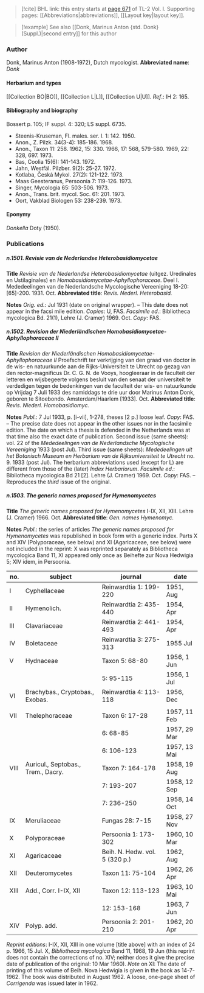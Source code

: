 > [!cite] BHL link: this entry starts at [page 671](https://www.biodiversitylibrary.org/page/33120802) of TL-2 Vol. I.
> Supporting pages: [[Abbreviations|abbreviations]], [[Layout key|layout key]].

> [!example] See also [[Donk, Marinus Anton {std. Donk} (Suppl.)|second entry]] for this author

### Author

Donk, Marinus Anton (1908-1972), Dutch mycologist. 
**Abbreviated name**: *Donk*

#### Herbarium and types

[[Collection BO|BO]], [[Collection L|L]], [[Collection U|U]].
*Ref*.: IH 2: 165.

#### Bibliography and biography

Bossert p. 105; IF suppl. 4: 320; LS suppl. 6735.
- Steenis-Kruseman, Fl. males. ser. I. 1: 142. 1950.
- Anon., Z. Pilzk. 34(3-4): 185-186. 1968.
- Anon., Taxon 11: 258. 1962, 15: 330. 1966, 17: 568, 579-580. 1969, 22: 328, 697. 1973.
- Bas, Coolia 15(6): 141-143. 1972.
- Jahn, Westfäl. Pilzber. 9(2): 25-27. 1972.
- Kotlaba, Česká Mykol. 27(2): 121-122. 1973.
- Maas Geesteranus, Persoonia 7: 119-126. 1973.
- Singer, Mycologia 65: 503-506. 1973.
- Anon., Trans. brit. mycol. Soc. 61: 201. 1973.
- Oort, Vakblad Biologen 53: 238-239. 1973.

#### Eponymy

*Donkella* Doty (1950).

### Publications

##### n.1501. Revisie van de Nederlandse Heterobasidiomycetae

**Title**
*Revisie van de Nederlandse Heterobasidiomycetae* (uitgez. Uredinales en Ustilaginales) en *Homobasidiomycetae-Aphyllophoraceae*. Deel I. Mededeelingen van de Nederlandsche Mycologische Vereeniging 18-20: \[65\]-200. 1931. Oct.
**Abbreviated title**: *Revis. Nederl. Heterobasid.*

**Notes**
*Orig. ed.*: Jul 1931 (date on original wrapper). – This date does not appear in the facsi mile edition. *Copies*: U, FAS.
*Facsimile ed*.: Bibliotheca mycologica Bd. 21(1), Lehre (J. Cramer) 1969. Oct. *Copy*: FAS.

##### n.1502. Revision der Niederländischen Homobasidiomycetae-Aphyllophoraceae II

**Title**
*Revision der Niederländischen Homobasidiomycetae-Aphyllophoraceae II* Proefschrift ter verkrijging van den graad van doctor in de wis- en natuurkunde aan de Rijks-Universiteit te Utrecht op gezag van den rector-magnificus Dr. C. G. N. de Vooys, hoogleeraar in de faculteit der letteren en wijsbegeerte volgens besluit van den senaat der universiteit te verdedigen tegen de bedenkingen van de faculteit der wis- en natuurkunde op Vrijdag 7 Juli 1933 des namiddags te drie uur door Marinus Anton Donk, geboren te Sitoebondo. Amsterdam/Haarlem \[1933\]. Oct.
**Abbreviated title**: *Revis. Niederl. Homobasidiomyc.*

**Notes**
*Publ*.: 7 Jul 1933, p. \[i-vii\], 1-278, theses \[2 p.\] loose leaf. *Copy*: FAS. – The precise date does not appear in the other issues nor in the facsimile edition. The date on which a thesis is defended in the Netherlands was at that time also the exact date of publication. Second issue (same sheets): vol. 22 of the *Mededeelingen van de Nederlandsche Mycologische Vereeniging* 1933 (post Jul). Third issue (same sheets): *Mededeelingen uit het Botanisch Museum en Herbarium van de Rijksuniversiteit te Utrecht* no. 9. 1933 (post Jul). The herbarium abbreviations used (except for L) are different from those of the (later) *Index Herbariorum*.
*Facsimile ed*.: Bibliotheca mycologica Bd 21 \[2\]. Lehre (J. Cramer) 1969. Oct. *Copy*: FAS. – Reproduces the *third* issue of the original.

##### n.1503. The generic names proposed for Hymenomycetes

**Title**
*The generic names proposed for Hymenomycetes* I-IX, XII, XIII. Lehre (J. Cramer) 1966. Oct.
**Abbreviated title**: *Gen. names Hymenomyc.*

**Notes**
*Publ*.: the series of articles *The generic names proposed for Hymenomycetes* was republished in book form with a generic index. Parts X and XIV (Polyporaceae, see below) and XI (Agaricaceae, see below) were not included in the reprint: X was reprinted separately as Bibliotheca mycologica Band 11, XI appeared only once as Beihefte zur Nova Hedwigia 5; XIV idem, in Persoonia.

|no.	|subject	|journal	|date|
|---	|---	|---	|---	|
|I	|Cyphellaceae	|Reinwardtia 1: 199-220	|1951, Aug|
|II	|Hymenolich.	|Reinwardtia 2: 435-440	|1954, Apr|
|III	|Clavariaceae	|Reinwardtia 2: 441-493	|1954, Apr|
|IV	|Boletaceae	|Reinwardtia 3: 275-313	|1955 Jul|
|V	|Hydnaceae	|Taxon 5: 68-80	|1956, 1 Jun|
|	|	|5: 95-115	|1956, 1 Jul|
|VI	|Brachybas., Cryptobas., Exobas.	|Reinwardtia 4: 113-118	|1956, Dec|
|	||
|VII	|Thelephoraceae	|Taxon 6: 17-28	|1957, 11 Feb|
|	|	|6: 68-85	|1957, 29 Mar|
|	|	|6: 106-123	|1957, 13 Mai|
|VIII	|Auricul., Septobas., Trem., Dacry.	|Taxon 7: 164-178	|1958, 19 Aug|
|	|	|7: 193-207	|1958, 12 Sep|
|	|	|7: 236-250	|1958, 14 Oct|
|IX	|Meruliaceae	|Fungas 28: 7-15	|1958, 27 Nov|
|X	|Polyporaceae	|Persoonia 1: 173-302	|1960, 10 Mar|
|XI	|Agaricaceae	|Beih. N. Hedw. vol. 5 (320 p.)	|1962, Aug|
|XII	|Deuteromycetes	|Taxon 11: 75-104	|1962, 26 Apr|
|XIII	|Add., Corr. I-IX, XII	|Taxon 12: 113-123	|1963, 10 Mai|
|	|	|12: 153-168	|1963, 7 Jun|
|XIV	|Polyp. add.	|Persoonia 2: 201-210	|1962, 20 Apr|

*Reprint editions*: I-IX, XII, XIII in one volume \[title above\] with an index of 24 p. 1966, 15 Jul.
X, *Bibliotheca mycologica* Band 11, 1968, 19 Jun (this reprint does not contain the corrections of no. XIV; neither does it give the precise date of publication of the original: 10 Mar 1960).
*Note* on XI: The date of printing of this volume of Beih. Nova Hedwigia is given in the book as 14-7-1962. The book was distributed in August 1962. A loose, one-page sheet of *Corrigenda* was issued later in 1962.

